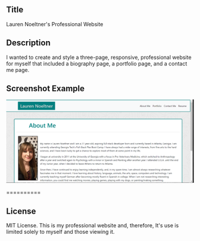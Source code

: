 ## Title

Lauren Noeltner's Professional Website

## Description

I wanted to create and style a three-page, responsive, professional website for myself that included a biography page, a portfolio page, and a contact me page.

## Screenshot Example

![Screenshot](assets/Images/bio_screenshot.png)

==========

## License

MIT License. This is my professional website and, therefore, It's use is limited solely to myself and those viewing it.
